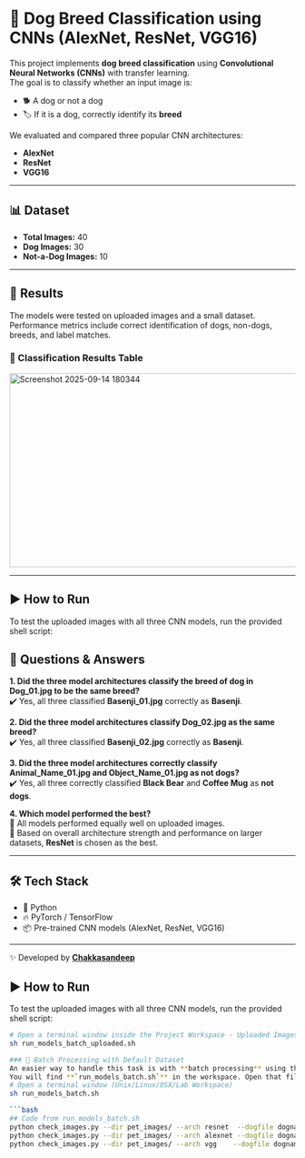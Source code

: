 # 🐶 Dog Breed Classification using CNNs (AlexNet, ResNet, VGG16)

This project implements **dog breed classification** using **Convolutional Neural Networks (CNNs)** with transfer learning.  
The goal is to classify whether an input image is:  

- 🐕 A dog or not a dog  
- 🏷️ If it is a dog, correctly identify its **breed**  

We evaluated and compared three popular CNN architectures:  
- **AlexNet**  
- **ResNet**  
- **VGG16**  

---

## 📊 Dataset
- **Total Images:** 40  
- **Dog Images:** 30  
- **Not-a-Dog Images:** 10  

---

## 🚀 Results
The models were tested on uploaded images and a small dataset.  
Performance metrics include correct identification of dogs, non-dogs, breeds, and label matches.  

### 🔎 Classification Results Table
<img width="944" height="341" alt="Screenshot 2025-09-14 180344" src="https://github.com/user-attachments/assets/53f855ed-200a-4be7-b9bb-29f6f6fc385d" />


---
## ▶️ How to Run

To test the uploaded images with all three CNN models, run the provided shell script:  


## 📝 Questions & Answers  

**1. Did the three model architectures classify the breed of dog in Dog_01.jpg to be the same breed?**  
✔️ Yes, all three classified **Basenji_01.jpg** correctly as **Basenji**.  

**2. Did the three model architectures classify Dog_02.jpg as the same breed?**  
✔️ Yes, all three classified **Basenji_02.jpg** correctly as **Basenji**.  

**3. Did the three model architectures correctly classify Animal_Name_01.jpg and Object_Name_01.jpg as not dogs?**  
✔️ Yes, all three correctly classified **Black Bear** and **Coffee Mug** as **not dogs**.  

**4. Which model performed the best?**  
🔹 All models performed equally well on uploaded images.  
🔹 Based on overall architecture strength and performance on larger datasets, **ResNet** is chosen as the best.  

---

## 🛠️ Tech Stack
- 🐍 Python  
- 🔥 PyTorch / TensorFlow  
- 📦 Pre-trained CNN models (AlexNet, ResNet, VGG16)  

---

✨ Developed by [**Chakkasandeep**](https://github.com/Chakkasandeep)  
## ▶️ How to Run

To test the uploaded images with all three CNN models, run the provided shell script:  

```bash
# Open a terminal window inside the Project Workspace - Uploaded Images
sh run_models_batch_uploaded.sh

### 🔹 Batch Processing with Default Dataset
An easier way to handle this task is with **batch processing** using the provided shell script.  
You will find **`run_models_batch.sh`** in the workspace. Open that file and you will notice:  
# Open a terminal window (Unix/Linux/OSX/Lab Workspace)
sh run_models_batch.sh

```bash
## Code from run_models_batch.sh
python check_images.py --dir pet_images/ --arch resnet  --dogfile dognames.txt > resnet_pet-images.txt
python check_images.py --dir pet_images/ --arch alexnet --dogfile dognames.txt > alexnet_pet-images.txt
python check_images.py --dir pet_images/ --arch vgg    --dogfile dognames.txt > vgg_pet-images.txt
